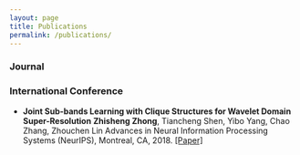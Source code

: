 ```yaml
---
layout: page
title: Publications
permalink: /publications/
---
```


### Journal


### International Conference

- **Joint Sub-bands Learning with Clique Structures for Wavelet Domain Super-Resolution**
__Zhisheng Zhong__, Tiancheng Shen, Yibo Yang, Chao Zhang, Zhouchen Lin
Advances in Neural Information Processing Systems (NeurIPS), Montreal, CA, 2018.
[\[Paper\]]({https://arxiv.org/pdf/1809.04508.pdf)
<!-- [\[Project\]](https://www.hal.t.u-tokyo.ac.jp/~furuta/pub/fcn_rl/fcn_rl.html) / [\[Paper\]](https://arxiv.org/abs/1811.04323) / [\[Code\]](https://github.com/rfuruta/pixelRL) -->